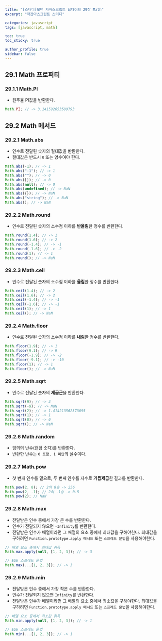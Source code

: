 ```yaml
---
title: "[스터디]모던 자바스크립트 딥다이브 29장 Math"
excerpt: "꽉잡아스크립트 스터디"

categories: javascript
tags: [javascript, math]

toc: true
toc_sticky: true

author_profile: true
sidebar: false
---
```


## 29.1 Math 프로퍼티

### 29.1.1 Math.PI

- 원주율 PI값을 반환한다.

```js
Math.PI; // -> 3.141592653589793
```

## 29.2 Math 메서드

### 29.2.1 Math.abs

- 인수로 전달된 숫자의 절대값을 반환한다.
- 절대값은 반드시 `0` 또는 양수여야 한다.

```js
Math.abs(-1); // -> 1
Math.abs("-1"); // -> 1
Math.abs(""); // -> 0
Math.abs([]); // -> 0
Math.abs(null); // -> 0
Math.abs(undefined); // -> NaN
Math.abs({}); // -> NaN
Math.abs("string"); // -> NaN
Math.abs(); // -> NaN
```

### 29.2.2 Math.round

- 인수로 전달된 숫자의 소수점 이하를 **반올림**한 정수를 반환한다.

```js
Math.round(1.4); // -> 1
Math.round(1.6); // -> 2
Math.round(-1.4); // -> -1
Math.round(-1.6); // -> -2
Math.round(1); // -> 1
Math.round(); // -> NaN
```

### 29.2.3 Math.ceil

- 인수로 전달된 숫자의 소수점 이하를 **올림**한 정수를 반환한다.

```js
Math.ceil(1.4); // -> 2
Math.ceil(1.6); // -> 2
Math.ceil(-1.4); // -> -1
Math.ceil(-1.6); // -> -1
Math.ceil(1); // -> 1
Math.ceil(); // -> NaN
```

### 29.2.4 Math.floor

- 인수로 전달된 숫자의 소수점 이하를 **내림**한 정수를 반환한다.

```js
Math.floor(1.9); // -> 1
Math.floor(9.1); // -> 9
Math.floor(-1.9); // -> -2
Math.floor(-9.1); // -> -10
Math.floor(1); // -> 1
Math.floor(); // -> NaN
```

### 29.2.5 Math.sqrt

- 인수로 전달된 숫자의 **제곱근**을 반환한다.

```js
Math.sqrt(9); // -> 3
Math.sqrt(-9); // -> NaN
Math.sqrt(2); // -> 1.414213562373095
Math.sqrt(1); // -> 1
Math.sqrt(0); // -> 0
Math.sqrt(); // -> NaN
```

### 29.2.6 Math.random

- 임의의 난수(랜덤 숫자)를 반환한다.
- 반환한 난수는 `0 포함, 1 미만`의 실수이다.

### 29.2.7 Math.pow

- 첫 번째 인수를 밑으로, 두 번째 인수를 지수로 **거듭제곱**한 결과를 반환한다.

```js
Math.pow(2, 8); // 2의 8승 -> 256
Math.pow(2, -1); // 2의 -1승 -> 0.5
Math.pow(2); // NaN
```

### 29.2.8 Math.max

- 전달받은 인수 중에서 가장 큰 수를 반환한다.
- 인수가 전달되지 않으면 `-Infinity`를 반환한다.
- 전달받은 인수가 배열이라면 그 배열의 요소 중에서 최대값을 구해야한다. 최대값을 구하려면 `Function.prototype.apply 메서드` 또는 `스프레드 문법`을 사용해야한다.

```js
// 배열 요소 중에서 최대값 취득
Math.max.apply(null, [1, 2, 3]); // -> 3

// ES6 스프레드 문법
Math.max(...[1, 2, 3]); // -> 3
```

### 29.2.9 Math.min

- 전달받은 인수 중에서 가장 작은 수를 반환한다.
- 인수가 전달되지 않으면 `Infinity`를 반환한다.
- 전달받은 인수가 배열이라면 그 배열의 요소 중에서 최소값을 구해야한다. 최대값을 구하려면 `Function.prototype.apply 메서드` 또는 `스프레드 문법`을 사용해야한다.

```js
// 배열 요소 중에서 최소값 취득
Math.min.apply(null, [1, 2, 3]); // -> 1

// ES6 스프레드 문법
Math.min(...[1, 2, 3]); // -> 1
```
